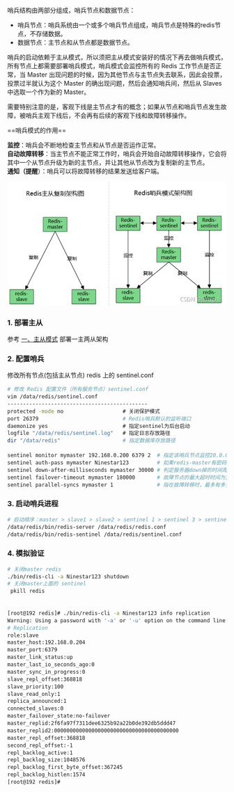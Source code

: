 

哨兵结构由两部分组成，哨兵节点和数据节点：

- 哨兵节点：哨兵系统由一个或多个哨兵节点组成，哨兵节点是特殊的redis节点，不存储数据。
- 数据节点：主节点和从节点都是数据节点。

哨兵的启动依赖于主从模式，所以须把主从模式安装好的情况下再去做哨兵模式，所有节点上都需要部署哨兵模式，哨兵模式会监控所有的 Redis 工作节点是否正常，当 Master 出现问题的时候，因为其他节点与主节点失去联系，因此会投票，投票过半就认为这个 Master 的确出现问题，然后会通知哨兵间，然后从 Slaves 中选取一个作为新的 Master。

需要特别注意的是，客观下线是主节点才有的概念；如果从节点和哨兵节点发生故障，被哨兵主观下线后，不会再有后续的客观下线和故障转移操作。

==哨兵模式的作用==

**监控**：哨兵会不断地检查主节点和从节点是否运作正常。  
**自动故障转移**：当主节点不能正常工作时，哨兵会开始自动故障转移操作，它会将其中一个从节点升级为新的主节点，并让其他从节点改为复制新的主节点。  
**通知（提醒**）：哨兵可以将故障转移的结果发送给客户端。

![](assets/image-20221127213605003-20230610173812-xnczp25.png)

### 1. 部署主从

参考 [一、主从模式](#一、主从模式) 部署一主两从架构

### 2. 配置哨兵

修改所有节点(包括主从节点) redis 上的 sentinel.conf

```bash
# 修改 Redis 配置文件（所有服务节点）sentinel.conf
vim /data/redis/sentinel.conf 
---------------------------------------------
protected -mode no                   # 关闭保护模式
port 26379                           # Redis哨兵默认的监听端口
daemonize yes                        # 指定sentinel为后台启动
logfile "/data/redis/sentinel.log"   # 指定日志存放路径
dir "/data/redis"                    # 指定数据库存放路径

sentinel monitor mymaster 192.168.0.200 6379 2  # 指定该哨兵节点监控20.0.0.20:6379这个主节点，该主节点的名称是mymaster，最后的2的含义与主节点的故障判定有关：至少需要2个哨兵节点同意，才能判定主节点故障并进行故障转移
sentinel auth-pass mymaster Ninestar123         # 如果redis-master有密码
sentinel down-after-milliseconds mymaster 30000 # 判定服务器down掉的时间周期，默认30000毫秒（30秒）
sentinel failover-timeout mymaster 180000       # 故障节点的最大超时时间为180000（180秒）
sentinel parallel-syncs mymaster 1              # 指在故障转移时，最多有多少个从节点对新的主节点进行同步。
```

### 3. 启动哨兵进程

```bash
# 启动顺序：master > slave1 > slave2 > sentinel 1 > sentinel 3 > sentinel 3
/data/redis/bin/redis-server /data/redis/redis.conf
/data/redis/bin/redis-sentinel /data/redis/sentinel.conf
```

### 4. 模拟验证

```bash
# 关闭master redis
./bin/redis-cli -a Ninestar123 shutdown
# 关闭master上面的 sentinel
 pkill redis


[root@192 redis]# ./bin/redis-cli -a Ninestar123 info replication
Warning: Using a password with '-a' or '-u' option on the command line interface may not be safe.
# Replication
role:slave
master_host:192.168.0.204
master_port:6379
master_link_status:up
master_last_io_seconds_ago:0
master_sync_in_progress:0
slave_repl_offset:368818
slave_priority:100
slave_read_only:1
replica_announced:1
connected_slaves:0
master_failover_state:no-failover
master_replid:2f6fa97f7311dee6325b92a22b0de392db5ddd47
master_replid2:0000000000000000000000000000000000000000
master_repl_offset:368818
second_repl_offset:-1
repl_backlog_active:1
repl_backlog_size:1048576
repl_backlog_first_byte_offset:367245
repl_backlog_histlen:1574
[root@192 redis]# 
```
